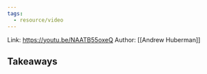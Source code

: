 ```yaml
---
tags:
  - resource/video
---
```


Link: https://youtu.be/NAATB55oxeQ
Author: [[Andrew Huberman]]

## Takeaways
